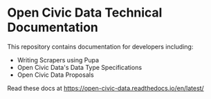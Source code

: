 Open Civic Data Technical Documentation
=======================================

This repository contains documentation for developers including:

* Writing Scrapers using Pupa
* Open Civic Data's Data Type Specifications
* Open Civic Data Proposals

Read these docs at https://open-civic-data.readthedocs.io/en/latest/
